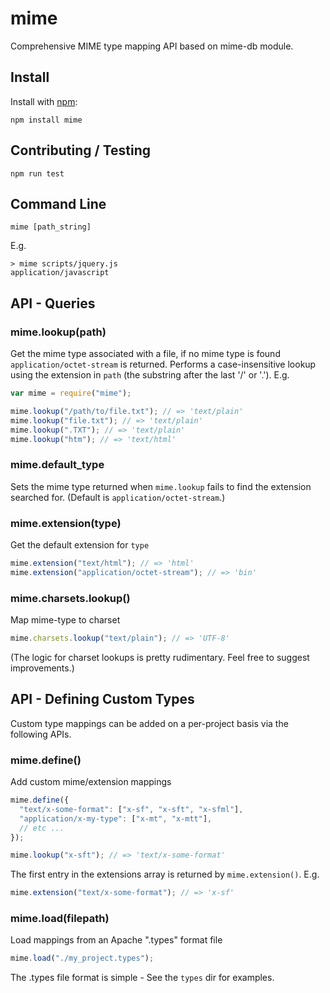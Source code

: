 # mime

Comprehensive MIME type mapping API based on mime-db module.

## Install

Install with [npm](http://github.com/isaacs/npm):

    npm install mime

## Contributing / Testing

    npm run test

## Command Line

    mime [path_string]

E.g.

    > mime scripts/jquery.js
    application/javascript

## API - Queries

### mime.lookup(path)

Get the mime type associated with a file, if no mime type is found `application/octet-stream` is returned. Performs a case-insensitive lookup using the extension in `path` (the substring after the last '/' or '.'). E.g.

```js
var mime = require("mime");

mime.lookup("/path/to/file.txt"); // => 'text/plain'
mime.lookup("file.txt"); // => 'text/plain'
mime.lookup(".TXT"); // => 'text/plain'
mime.lookup("htm"); // => 'text/html'
```

### mime.default_type

Sets the mime type returned when `mime.lookup` fails to find the extension searched for. (Default is `application/octet-stream`.)

### mime.extension(type)

Get the default extension for `type`

```js
mime.extension("text/html"); // => 'html'
mime.extension("application/octet-stream"); // => 'bin'
```

### mime.charsets.lookup()

Map mime-type to charset

```js
mime.charsets.lookup("text/plain"); // => 'UTF-8'
```

(The logic for charset lookups is pretty rudimentary. Feel free to suggest improvements.)

## API - Defining Custom Types

Custom type mappings can be added on a per-project basis via the following APIs.

### mime.define()

Add custom mime/extension mappings

```js
mime.define({
  "text/x-some-format": ["x-sf", "x-sft", "x-sfml"],
  "application/x-my-type": ["x-mt", "x-mtt"],
  // etc ...
});

mime.lookup("x-sft"); // => 'text/x-some-format'
```

The first entry in the extensions array is returned by `mime.extension()`. E.g.

```js
mime.extension("text/x-some-format"); // => 'x-sf'
```

### mime.load(filepath)

Load mappings from an Apache ".types" format file

```js
mime.load("./my_project.types");
```

The .types file format is simple - See the `types` dir for examples.
